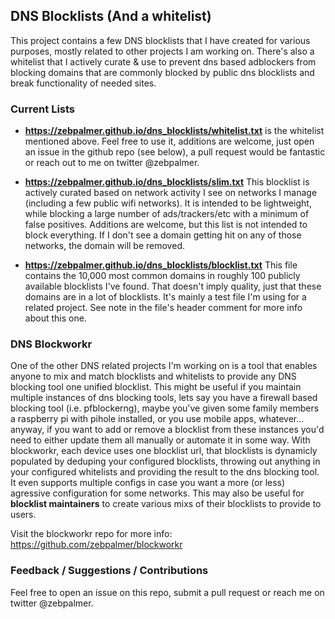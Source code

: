 DNS Blocklists (And a whitelist)
---------------------------------


This project contains a few DNS blocklists that I have created for various purposes, mostly related to other projects 
  I am working on. There's also a whitelist that I actively curate & use to prevent dns based adblockers from 
  blocking domains that are commonly blocked by public dns blocklists and break functionality of needed sites.
  

### Current Lists

* **https://zebpalmer.github.io/dns_blocklists/whitelist.txt** is the whitelist mentioned above. Feel free to use it, 
 additions are welcome, just open an issue in the github repo (see below), a pull request would be fantastic or reach 
 out to me on twitter @zebpalmer. 

* **https://zebpalmer.github.io/dns_blocklists/slim.txt** This blocklist is actively curated based on network activity I see on networks I manage (including a few public
 wifi networks). It is intended to be lightweight, while blocking a large number of ads/trackers/etc with a minimum of 
 false positives. Additions are welcome, but this list is not intended to block everything. If I don't see a domain 
 getting hit on any of those networks, the domain will be removed. 

* **https://zebpalmer.github.io/dns_blocklists/blocklist.txt** This file contains the 10,000 most common domains in 
 roughly 100 publicly available blocklists I've found. That doesn't imply quality, just that these domains are in 
 a lot of blocklists. It's mainly a test file I'm using for a related project. See note in the file's header comment 
 for more info about this one. 
 
### DNS Blockworkr

One of the other DNS related projects I'm working on is a tool that enables anyone to mix and match blocklists 
 and whitelists to provide any DNS blocking tool one unified blocklist. This might be useful if you maintain multiple 
 instances of dns blocking tools, lets say you have a firewall based blocking tool (i.e. pfblockerng), maybe you've 
 given some family members a raspberry pi with pihole installed, or you use mobile apps, whatever... anyway, if you want 
 to add or remove a blocklist from these instances you'd need to either update them all manually or automate it in some 
 way. With blockworkr, each device uses one blocklist url, that blocklists is dynamicly populated by deduping your 
 configured blocklists, throwing out anything in your configured whitelists and providing the result to the dns blocking
 tool. It even supports multiple configs in case you want a more (or less) agressive configuration for some networks.
 This may also be useful for **blocklist maintainers** to create various mixs of their blocklists to provide to users.
 
 Visit the blockworkr repo for more info: https://github.com/zebpalmer/blockworkr 
 
### Feedback / Suggestions / Contributions

Feel free to open an issue on this repo, submit a pull request or reach me on twitter @zebpalmer. 